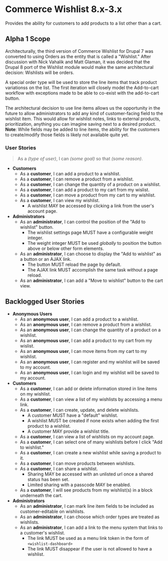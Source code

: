 # Commerce Wishlist 8.x-3.x

Provides the ability for customers to add products to a list other than a cart.

## Alpha 1 Scope

Architecturally, the third version of Commerce Wishlist for Drupal 7 was converted to using Orders as the entity that is
called a "Wishlist." After discussion with Nick Vahalik and Matt Glaman, it was decided that the Drupal 8 port of the
Wishlist module would make the same architectural decision: Wishlists will be orders.

A special order type will be used to store the line items that track product variationss on the list. The first
iteration will closely model the Add-to-cart workflow with exceptions made to be able to co-exist with the add-to-cart
button.

The architectural decision to use line items allows us the opportunity in the future to allow administrators to add any
kind of customer-facing field to the wishlist item. This would allow for wishlist notes, links to external products, 
prioritization, anything you can imagine saving next to a desired product. **Note**: While fields may be added to line
items, the ability for the customers to create/modify those fields is likely not available quite yet.

### User Stories

> As a _(type of user)_, I can _(some goal)_ so that _(some reason)_.

* **Customers**
  * As a **customer**, I can add a product to a wishlist.
  * As a **customer**, I can remove a product from a wishlist.
  * As a **customer**, I can change the quantity of a product on a wishlist.
  * As a **customer**, I can add a product to my cart from my wislist.
  * As a **customer**, I can move a product from my cart to my wishlist.
  * As a **customer**, I can view my wishlist.
    * A wishlist MAY be accessed by clicking a link from the user's account page.
* **Administrators**
  * As an **administrator**, I can control the position of the "Add to wishlist" button.
    * The wishlist settings page MUST have a configurable weight integer.
    * The weight integer MUST be used _globally_ to position the button above or below other form elements.
  * As an **administrator**, I can choose to display the "Add to wishlist" as a button or an AJAX link.
    * The button MUST reload the page by default.
    * The AJAX link MUST accomplish the same task without a page reload.
  * As an **administrator**, I can add a "Move to wishlist" button to the cart view. 

## Backlogged User Stories

* **Anonymous Users**
  * As an **anonymous user**, I can add a product to a wishlist.
  * As an **anonymous user**, I can remove a product from a wishlist.
  * As an **anonymous user**, I can change the quantity of a product on a wishlist.
  * As an **anonymous user**, I can add a product to my cart from my wislist.
  * As an **anonymous user**, I can move items from my cart to my wishlist.
  * As an **anonymous user**, I can register and my wishlist will be saved to my account.
  * As an **anonymous user**, I can login and my wishlist will be saved to my account.
* **Customers**
  * As a **customer**, I can add or delete information stored in line items on my wishlist.
  * As a **customer**, I can view a list of my wishlists by accessing a menu link.
  * As a **customer**, I can create, update, and delete wishlists.
    * A customer MUST have a "default" wishlist.
    * A wishlist MUST be created if none exists when adding the first product to a wishlist.
    * A customer MAY provide a wishlist title.
  * As a **customer**, I can view a list of wishlists on my account page.
  * As a **customer**, I can select one of many wishlists before I click "Add to wishlist."
  * As a **customer**, I can create a new wishlist while saving a product to it.
  * As a **customer**, I can move products between wishlists.
  * As a **customer**, I can share a wishlist.
    * Sharing MAY be accessed with an unlisted url once a shared status has been set.
    * Limited sharing with a passcode MAY be enabled.
  * As a **customer**, I will see products from my wishlist(s) in a block underneath the cart.
* **Administrators**
  * As an **administrator**, I can mark line item fields to be included as customer-editable on wishlists.
  * As an **administrator**, I can choose which order types are treated as wishlists.
  * As an **administrator**, I can add a link to the menu system that links to a customer's wishlist.
    * The link MUST be used as a menu link token in the form of `<wishlist-dashboard>` 
    * The link MUST disappear if the user is not allowed to have a wishlist.
